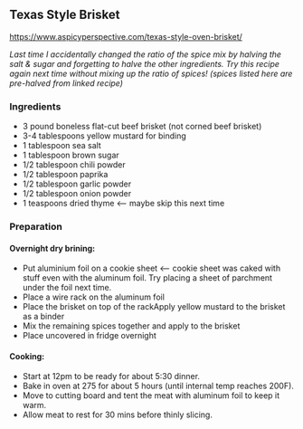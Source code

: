 ## Texas Style Brisket

https://www.aspicyperspective.com/texas-style-oven-brisket/

_Last time I accidentally changed the ratio of the spice mix by halving the salt & sugar and forgetting to halve the other ingredients. Try this recipe again next time without mixing up the ratio of spices! (spices listed here are pre-halved from linked recipe)_

### Ingredients

- 3 pound boneless flat-cut beef brisket (not corned beef brisket)
- 3-4 tablespoons yellow mustard for binding
- 1 tablespoon sea salt 
- 1 tablespoon brown sugar 
- 1/2 tablespoon chili powder
- 1/2 tablespoon paprika
- 1/2 tablespoon garlic powder
- 1/2 tablespoon onion powder
- 1 teaspoons dried thyme <-- maybe skip this next time

### Preparation

#### Overnight dry brining:
- Put aluminium foil on a cookie sheet <-- cookie sheet was caked with stuff even with the aluminum foil. Try placing a sheet of parchment under the foil next time. 
- Place a wire rack on the aluminum foil
- Place the brisket on top of the rackApply yellow mustard to the brisket as a binder
- Mix the remaining spices together and apply to the brisket
- Place uncovered in fridge overnight

#### Cooking:
- Start at 12pm to be ready for about 5:30 dinner. 
- Bake in oven at 275 for about 5 hours (until internal temp reaches 200F). 
- Move to cutting board and tent the meat with aluminum foil to keep it warm. 
- Allow meat to rest for 30 mins before thinly slicing. 


